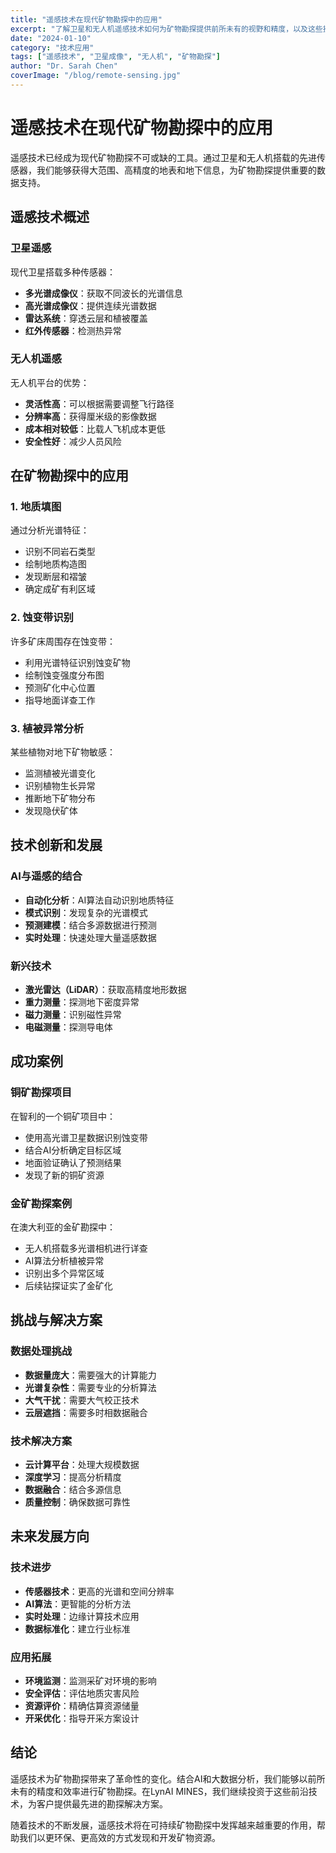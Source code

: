 ```yaml
---
title: "遥感技术在现代矿物勘探中的应用"
excerpt: "了解卫星和无人机遥感技术如何为矿物勘探提供前所未有的视野和精度，以及这些技术如何与AI相结合创造更好的勘探结果。"
date: "2024-01-10"
category: "技术应用"
tags: ["遥感技术", "卫星成像", "无人机", "矿物勘探"]
author: "Dr. Sarah Chen"
coverImage: "/blog/remote-sensing.jpg"
---
```


# 遥感技术在现代矿物勘探中的应用

遥感技术已经成为现代矿物勘探不可或缺的工具。通过卫星和无人机搭载的先进传感器，我们能够获得大范围、高精度的地表和地下信息，为矿物勘探提供重要的数据支持。

## 遥感技术概述

### 卫星遥感

现代卫星搭载多种传感器：

- **多光谱成像仪**：获取不同波长的光谱信息
- **高光谱成像仪**：提供连续光谱数据
- **雷达系统**：穿透云层和植被覆盖
- **红外传感器**：检测热异常

### 无人机遥感

无人机平台的优势：

- **灵活性高**：可以根据需要调整飞行路径
- **分辨率高**：获得厘米级的影像数据
- **成本相对较低**：比载人飞机成本更低
- **安全性好**：减少人员风险

## 在矿物勘探中的应用

### 1. 地质填图

通过分析光谱特征：

- 识别不同岩石类型
- 绘制地质构造图
- 发现断层和褶皱
- 确定成矿有利区域

### 2. 蚀变带识别

许多矿床周围存在蚀变带：

- 利用光谱特征识别蚀变矿物
- 绘制蚀变强度分布图
- 预测矿化中心位置
- 指导地面详查工作

### 3. 植被异常分析

某些植物对地下矿物敏感：

- 监测植被光谱变化
- 识别植物生长异常
- 推断地下矿物分布
- 发现隐伏矿体

## 技术创新和发展

### AI与遥感的结合

- **自动化分析**：AI算法自动识别地质特征
- **模式识别**：发现复杂的光谱模式
- **预测建模**：结合多源数据进行预测
- **实时处理**：快速处理大量遥感数据

### 新兴技术

- **激光雷达（LiDAR）**：获取高精度地形数据
- **重力测量**：探测地下密度异常
- **磁力测量**：识别磁性异常
- **电磁测量**：探测导电体

## 成功案例

### 铜矿勘探项目

在智利的一个铜矿项目中：

- 使用高光谱卫星数据识别蚀变带
- 结合AI分析确定目标区域
- 地面验证确认了预测结果
- 发现了新的铜矿资源

### 金矿勘探案例

在澳大利亚的金矿勘探中：

- 无人机搭载多光谱相机进行详查
- AI算法分析植被异常
- 识别出多个异常区域
- 后续钻探证实了金矿化

## 挑战与解决方案

### 数据处理挑战

- **数据量庞大**：需要强大的计算能力
- **光谱复杂性**：需要专业的分析算法
- **大气干扰**：需要大气校正技术
- **云层遮挡**：需要多时相数据融合

### 技术解决方案

- **云计算平台**：处理大规模数据
- **深度学习**：提高分析精度
- **数据融合**：结合多源信息
- **质量控制**：确保数据可靠性

## 未来发展方向

### 技术进步

- **传感器技术**：更高的光谱和空间分辨率
- **AI算法**：更智能的分析方法
- **实时处理**：边缘计算技术应用
- **数据标准化**：建立行业标准

### 应用拓展

- **环境监测**：监测采矿对环境的影响
- **安全评估**：评估地质灾害风险
- **资源评价**：精确估算资源储量
- **开采优化**：指导开采方案设计

## 结论

遥感技术为矿物勘探带来了革命性的变化。结合AI和大数据分析，我们能够以前所未有的精度和效率进行矿物勘探。在LynAI MINES，我们继续投资于这些前沿技术，为客户提供最先进的勘探解决方案。

随着技术的不断发展，遥感技术将在可持续矿物勘探中发挥越来越重要的作用，帮助我们以更环保、更高效的方式发现和开发矿物资源。
